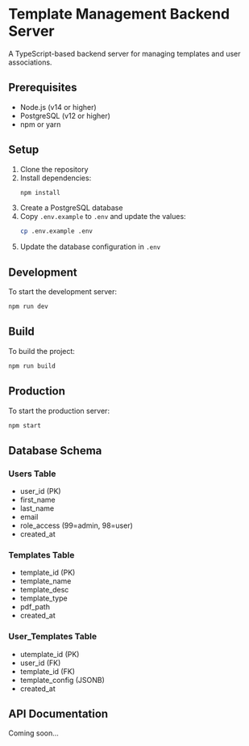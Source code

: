 # Template Management Backend Server

A TypeScript-based backend server for managing templates and user associations.

## Prerequisites

- Node.js (v14 or higher)
- PostgreSQL (v12 or higher)
- npm or yarn

## Setup

1. Clone the repository
2. Install dependencies:
   ```bash
   npm install
   ```
3. Create a PostgreSQL database
4. Copy `.env.example` to `.env` and update the values:
   ```bash
   cp .env.example .env
   ```
5. Update the database configuration in `.env`

## Development

To start the development server:

```bash
npm run dev
```

## Build

To build the project:

```bash
npm run build
```

## Production

To start the production server:

```bash
npm start
```

## Database Schema

### Users Table
- user_id (PK)
- first_name
- last_name
- email
- role_access (99=admin, 98=user)
- created_at

### Templates Table
- template_id (PK)
- template_name
- template_desc
- template_type
- pdf_path
- created_at

### User_Templates Table
- utemplate_id (PK)
- user_id (FK)
- template_id (FK)
- template_config (JSONB)
- created_at

## API Documentation

Coming soon... 
